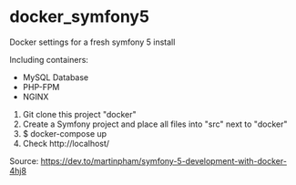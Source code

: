 # docker_symfony5
Docker settings for a fresh symfony 5 install

Including containers:
- MySQL Database
- PHP-FPM
- NGINX

1. Git clone this project "docker"
2. Create a Symfony project and place all files into "src" next to "docker" 
3. $ docker-compose up
4. Check http://localhost/

Source: https://dev.to/martinpham/symfony-5-development-with-docker-4hj8
